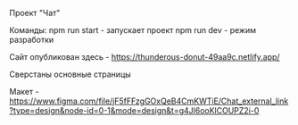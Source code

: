Проект "Чат"

Команды:
npm run start - запускает проект
npm run dev - режим разработки

Сайт опубликован здесь - https://thunderous-donut-49aa9c.netlify.app/

Сверстаны основные страницы

Макет - https://www.figma.com/file/jF5fFFzgGOxQeB4CmKWTiE/Chat_external_link?type=design&node-id=0-1&mode=design&t=g4Jl6ooKlCOUPZ2i-0

